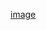 [image](https://user-images.githubusercontent.com/87249391/229522448-dff192e5-1ebf-406d-a999-41c0fa7a78fd.png)
